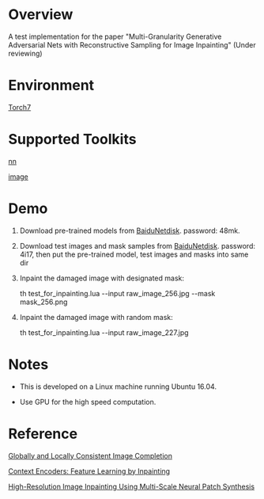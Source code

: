 # Overview

  A test implementation for the paper "Multi-Granularity Generative Adversarial Nets with Reconstructive Sampling for Image Inpainting" (Under reviewing)

# Environment

  [Torch7](http://torch.ch/docs/getting-started.html)

# Supported Toolkits
  
  [nn](https://github.com/torch/nn)
  
  [image](https://github.com/torch/image)

# Demo
  
  1. Download pre-trained models from [BaiduNetdisk](https://pan.baidu.com/s/1ilBXZUZlACeChzE9w-zRxQ). password: 48mk.

  2. Download test images and mask samples from [BaiduNetdisk](https://pan.baidu.com/s/1Hd_LMP6vnrLcRjtgtODfbg). password: 4i17, then put the pre-trained model, test images and masks into same dir

  3. Inpaint the damaged image with designated mask:
     
     th test_for_inpainting.lua --input raw_image_256.jpg --mask mask_256.png

  4. Inpaint the damaged image with random mask:

     th test_for_inpainting.lua --input raw_image_227.jpg

# Notes
- This is developed on a Linux machine running Ubuntu 16.04.

- Use GPU for the high speed computation.

# Reference
[Globally and Locally Consistent Image Completion](https://github.com/satoshiiizuka/siggraph2017_inpainting)

[Context Encoders: Feature Learning by Inpainting](https://github.com/pathak22/context-encoder)

[High-Resolution Image Inpainting Using Multi-Scale Neural Patch Synthesis](https://github.com/leehomyc/Faster-High-Res-Neural-Inpainting)
